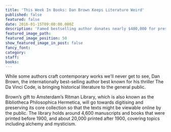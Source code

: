 ```yaml
---
title: 'This Week In Books: Dan Brown Keeps Literature Weird'
published: false
featured: false
date: 2016-01-15T09:00:00.000Z
description: 'Famed bestselling author donates nearly $400,000 for preservation of priceless arcane manuscripts.'
featured_image_path:
featured_image_position: 50
show_featured_image_in_post: false
fancy_font:
category:
staff:
books:
---
```



While some authors craft contemporary works we'll never get to see, Dan Brown, the internationally best-selling author best known for his thriller The Da Vinci Code, is bringing historical literature to the general public.

Brown’s gift to Amsterdam’s Ritman Library, which is also known as the Bibliotheca Philosophica Hermetica, will go towards digitising and preserving its core collection so that the texts might be viewable online by the public. The library holds around 4,600 manuscripts and books that were printed before 1900, and about 20,000 printed after 1900, covering topics including alchemy and mysticism.